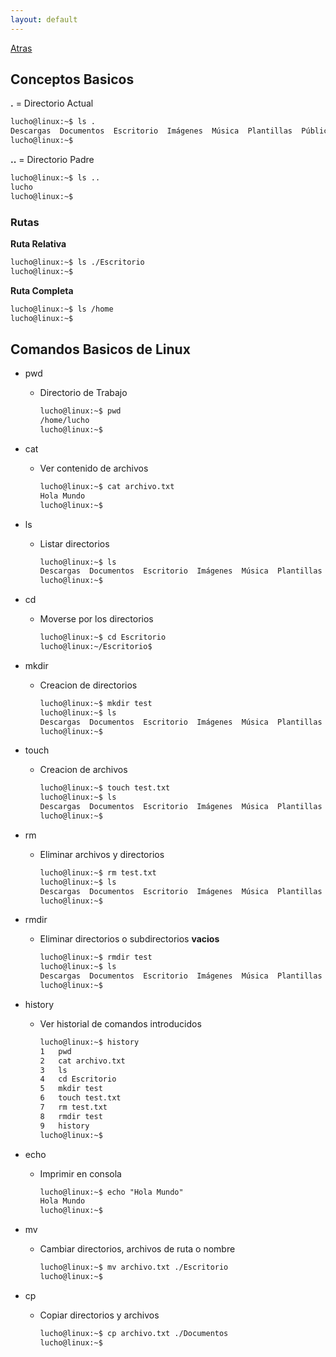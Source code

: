 ```yaml
---
layout: default
---
```


[Atras](./Readme.md)

## Conceptos Basicos

**.** = Directorio Actual
```markdown
lucho@linux:~$ ls .
Descargas  Documentos  Escritorio  Imágenes  Música  Plantillas  Público  snap test Vídeos
lucho@linux:~$
```

**..** = Directorio Padre
```markdown
lucho@linux:~$ ls ..
lucho
lucho@linux:~$
```

### Rutas

**Ruta Relativa**
```markdown
lucho@linux:~$ ls ./Escritorio
lucho@linux:~$
```

**Ruta Completa** 
```markdown
lucho@linux:~$ ls /home
lucho@linux:~$
```

## Comandos Basicos de Linux

* pwd 
    * Directorio de Trabajo
        ```markdown
        lucho@linux:~$ pwd
        /home/lucho
        lucho@linux:~$  
        ```
* cat
    * Ver contenido de archivos
        ```markdown
        lucho@linux:~$ cat archivo.txt
        Hola Mundo
        lucho@linux:~$
        ```
* ls
    * Listar directorios
        ```markdown
        lucho@linux:~$ ls
        Descargas  Documentos  Escritorio  Imágenes  Música  Plantillas  Público  snap  Vídeos
        lucho@linux:~$
        ```
* cd
    * Moverse por los directorios
        ```markdown
        lucho@linux:~$ cd Escritorio
        lucho@linux:~/Escritorio$
        ```
* mkdir
    * Creacion de directorios
        ```markdown
        lucho@linux:~$ mkdir test
        lucho@linux:~$ ls
        Descargas  Documentos  Escritorio  Imágenes  Música  Plantillas  Público  snap test Vídeos
        lucho@linux:~$
        ```
* touch
    * Creacion de archivos
        ```markdown
        lucho@linux:~$ touch test.txt
        lucho@linux:~$ ls
        Descargas  Documentos  Escritorio  Imágenes  Música  Plantillas  Público  snap test.txt Vídeos
        lucho@linux:~$
        ```
* rm 
    * Eliminar archivos y directorios
        ```markdown
        lucho@linux:~$ rm test.txt
        lucho@linux:~$ ls
        Descargas  Documentos  Escritorio  Imágenes  Música  Plantillas  Público  snap Vídeos
        lucho@linux:~$
        ```
* rmdir
    * Eliminar directorios o subdirectorios **vacios**
        ```markdown
        lucho@linux:~$ rmdir test
        lucho@linux:~$ ls
        Descargas  Documentos  Escritorio  Imágenes  Música  Plantillas  Público  snap Vídeos
        lucho@linux:~$
        ```
* history
    * Ver historial de comandos introducidos
        ```markdown
        lucho@linux:~$ history
        1   pwd
        2   cat archivo.txt
        3   ls
        4   cd Escritorio
        5   mkdir test
        6   touch test.txt
        7   rm test.txt
        8   rmdir test
        9   history
        lucho@linux:~$
        ```

* echo
    * Imprimir en consola
        ```markdown
        lucho@linux:~$ echo "Hola Mundo"
        Hola Mundo
        lucho@linux:~$
        ```

* mv 
    * Cambiar directorios, archivos de ruta o nombre
        ```markdown
        lucho@linux:~$ mv archivo.txt ./Escritorio
        lucho@linux:~$
        ```

* cp 
    * Copiar directorios y archivos
        ```markdown
        lucho@linux:~$ cp archivo.txt ./Documentos
        lucho@linux:~$
        ```
